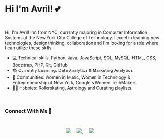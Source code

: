 
# Hi I'm Avril! 💕

<br>

Hi, I'm Avril! I'm from NYC, currently majoring in Computer Information Systems at the New York City College of Technology. I excel in learning new technologies, design thinking, collaboration and I'm looking for a role where I can utilize these skills.

* 💻 Technical skills: Python, Java, JavaScript, SQL, MySQL, HTML, CSS, Bootstrap, PHP, Git, GitHub
* 📚 Currently Learning: Data Analytics & Marketing Analytics
* 👥 Communities: Women in Music, Women in Technology & Entrepreneurship of New York, Google's Women TechMakers
* 🤸‍♀️ Hobbies: Rollerskating, Astrology and Curating playlists.
<br><br><br>

### Connect With Me 🔗
  
<br>

<p align="center">
<a href="https://www.linkedin.com/in/avrilkey/"><img src="https://img.shields.io/badge/linkedin-FC5F22?style=for-the-badge&logo=linkedin&logoColor=white" /></a>&nbsp;&nbsp;&nbsp;&nbsp;
<a href="https://twitter.com/ave_irl"><img src="https://img.shields.io/badge/Twitter-1025a1?style=for-the-badge&logo=twitter&logoColor=white" /> </a>&nbsp;&nbsp;&nbsp;&nbsp;
<a href="https://open.spotify.com/user/be2llv68ztkzjzovyy5ebl1we?si=05sXSejyQsCECUykgYLB_A"><img src="https://img.shields.io/badge/Spotify-1ED760?&style=for-the-badge&logo=spotify&logoColor=white" /></a>&nbsp;&nbsp;&nbsp;&nbsp;
  

  

  



